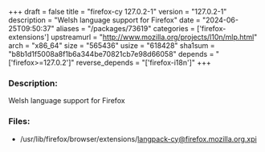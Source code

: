 +++
draft = false
title = "firefox-cy 127.0.2-1"
version = "127.0.2-1"
description = "Welsh language support for Firefox"
date = "2024-06-25T09:50:37"
aliases = "/packages/73619"
categories = ['firefox-extensions']
upstreamurl = "http://www.mozilla.org/projects/l10n/mlp.html"
arch = "x86_64"
size = "565436"
usize = "618428"
sha1sum = "b8b1d1f5008a8f1b6a344be70821cb7e98d66058"
depends = "['firefox>=127.0.2']"
reverse_depends = "['firefox-i18n']"
+++
### Description: 
Welsh language support for Firefox

### Files: 
* /usr/lib/firefox/browser/extensions/langpack-cy@firefox.mozilla.org.xpi
